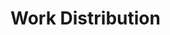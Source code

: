 # Work Distribution

<!-- 
Write here a short summary of how you divided the work. 
This can be very short. Unless the situation is very complex, one or two sentences are sufficient. 
If you encounter any issues with your teammate that you do not feel comfortable sharing here, you can send an email to n.a.bugel@rug.nl
-->
